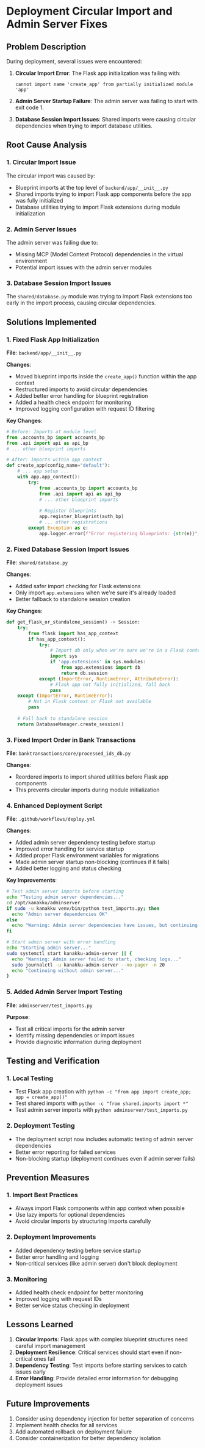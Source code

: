 # Deployment Circular Import and Admin Server Fixes

## Problem Description

During deployment, several issues were encountered:

1. **Circular Import Error**: The Flask app initialization was failing with:
   ```
   cannot import name 'create_app' from partially initialized module 'app'
   ```

2. **Admin Server Startup Failure**: The admin server was failing to start with exit code 1.

3. **Database Session Import Issues**: Shared imports were causing circular dependencies when trying to import database utilities.

## Root Cause Analysis

### 1. Circular Import Issue

The circular import was caused by:
- Blueprint imports at the top level of `backend/app/__init__.py`
- Shared imports trying to import Flask app components before the app was fully initialized
- Database utilities trying to import Flask extensions during module initialization

### 2. Admin Server Issues

The admin server was failing due to:
- Missing MCP (Model Context Protocol) dependencies in the virtual environment
- Potential import issues with the admin server modules

### 3. Database Session Import Issues

The `shared/database.py` module was trying to import Flask extensions too early in the import process, causing circular dependencies.

## Solutions Implemented

### 1. Fixed Flask App Initialization

**File**: `backend/app/__init__.py`

**Changes**:
- Moved blueprint imports inside the `create_app()` function within the app context
- Restructured imports to avoid circular dependencies
- Added better error handling for blueprint registration
- Added a health check endpoint for monitoring
- Improved logging configuration with request ID filtering

**Key Changes**:
```python
# Before: Imports at module level
from .accounts_bp import accounts_bp
from .api import api as api_bp
# ... other blueprint imports

# After: Imports within app context
def create_app(config_name="default"):
    # ... app setup ...
    with app.app_context():
        try:
            from .accounts_bp import accounts_bp
            from .api import api as api_bp
            # ... other blueprint imports
            
            # Register blueprints
            app.register_blueprint(auth_bp)
            # ... other registrations
        except Exception as e:
            app.logger.error(f"Error registering blueprints: {str(e)}", exc_info=True)
```

### 2. Fixed Database Session Import Issues

**File**: `shared/database.py`

**Changes**:
- Added safer import checking for Flask extensions
- Only import `app.extensions` when we're sure it's already loaded
- Better fallback to standalone session creation

**Key Changes**:
```python
def get_flask_or_standalone_session() -> Session:
    try:
        from flask import has_app_context
        if has_app_context():
            try:
                # Import db only when we're sure we're in a Flask context
                import sys
                if 'app.extensions' in sys.modules:
                    from app.extensions import db
                    return db.session
            except (ImportError, RuntimeError, AttributeError):
                # Flask app not fully initialized, fall back
                pass
    except (ImportError, RuntimeError):
        # Not in Flask context or Flask not available
        pass
    
    # Fall back to standalone session
    return DatabaseManager.create_session()
```

### 3. Fixed Import Order in Bank Transactions

**File**: `banktransactions/core/processed_ids_db.py`

**Changes**:
- Reordered imports to import shared utilities before Flask app components
- This prevents circular imports during module initialization

### 4. Enhanced Deployment Script

**File**: `.github/workflows/deploy.yml`

**Changes**:
- Added admin server dependency testing before startup
- Improved error handling for service startup
- Added proper Flask environment variables for migrations
- Made admin server startup non-blocking (continues if it fails)
- Added better logging and status checking

**Key Improvements**:
```bash
# Test admin server imports before starting
echo "Testing admin server dependencies..."
cd /opt/kanakku/adminserver
if sudo -u kanakku venv/bin/python test_imports.py; then
  echo "Admin server dependencies OK"
else
  echo "Warning: Admin server dependencies have issues, but continuing..."
fi

# Start admin server with error handling
echo "Starting admin server..."
sudo systemctl start kanakku-admin-server || {
  echo "Warning: Admin server failed to start, checking logs..."
  sudo journalctl -u kanakku-admin-server --no-pager -n 20
  echo "Continuing without admin server..."
}
```

### 5. Added Admin Server Import Testing

**File**: `adminserver/test_imports.py`

**Purpose**: 
- Test all critical imports for the admin server
- Identify missing dependencies or import issues
- Provide diagnostic information during deployment

## Testing and Verification

### 1. Local Testing
- Test Flask app creation with `python -c "from app import create_app; app = create_app()"`
- Test shared imports with `python -c "from shared.imports import *"`
- Test admin server imports with `python adminserver/test_imports.py`

### 2. Deployment Testing
- The deployment script now includes automatic testing of admin server dependencies
- Better error reporting for failed services
- Non-blocking startup (deployment continues even if admin server fails)

## Prevention Measures

### 1. Import Best Practices
- Always import Flask components within app context when possible
- Use lazy imports for optional dependencies
- Avoid circular imports by structuring imports carefully

### 2. Deployment Improvements
- Added dependency testing before service startup
- Better error handling and logging
- Non-critical services (like admin server) don't block deployment

### 3. Monitoring
- Added health check endpoint for better monitoring
- Improved logging with request IDs
- Better service status checking in deployment

## Lessons Learned

1. **Circular Imports**: Flask apps with complex blueprint structures need careful import management
2. **Deployment Resilience**: Critical services should start even if non-critical ones fail
3. **Dependency Testing**: Test imports before starting services to catch issues early
4. **Error Handling**: Provide detailed error information for debugging deployment issues

## Future Improvements

1. Consider using dependency injection for better separation of concerns
2. Implement health checks for all services
3. Add automated rollback on deployment failure
4. Consider containerization for better dependency isolation 